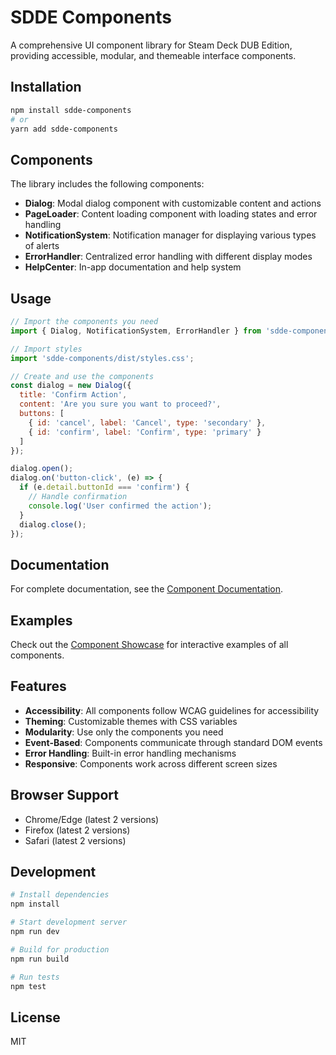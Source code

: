 # SDDE Components

A comprehensive UI component library for Steam Deck DUB Edition, providing accessible, modular, and themeable interface components.

## Installation

```bash
npm install sdde-components
# or
yarn add sdde-components
```

## Components

The library includes the following components:

- **Dialog**: Modal dialog component with customizable content and actions
- **PageLoader**: Content loading component with loading states and error handling
- **NotificationSystem**: Notification manager for displaying various types of alerts
- **ErrorHandler**: Centralized error handling with different display modes
- **HelpCenter**: In-app documentation and help system

## Usage

```javascript
// Import the components you need
import { Dialog, NotificationSystem, ErrorHandler } from 'sdde-components';

// Import styles
import 'sdde-components/dist/styles.css';

// Create and use the components
const dialog = new Dialog({
  title: 'Confirm Action',
  content: 'Are you sure you want to proceed?',
  buttons: [
    { id: 'cancel', label: 'Cancel', type: 'secondary' },
    { id: 'confirm', label: 'Confirm', type: 'primary' }
  ]
});

dialog.open();
dialog.on('button-click', (e) => {
  if (e.detail.buttonId === 'confirm') {
    // Handle confirmation
    console.log('User confirmed the action');
  }
  dialog.close();
});
```

## Documentation

For complete documentation, see the [Component Documentation](https://github.com/steamdeckdubedition/sdde-components/blob/main/docs/components.md).

## Examples

Check out the [Component Showcase](https://github.com/steamdeckdubedition/sdde-components/blob/main/examples) for interactive examples of all components.

## Features

- **Accessibility**: All components follow WCAG guidelines for accessibility
- **Theming**: Customizable themes with CSS variables
- **Modularity**: Use only the components you need
- **Event-Based**: Components communicate through standard DOM events
- **Error Handling**: Built-in error handling mechanisms
- **Responsive**: Components work across different screen sizes

## Browser Support

- Chrome/Edge (latest 2 versions)
- Firefox (latest 2 versions)
- Safari (latest 2 versions)

## Development

```bash
# Install dependencies
npm install

# Start development server
npm run dev

# Build for production
npm run build

# Run tests
npm test
```

## License

MIT 